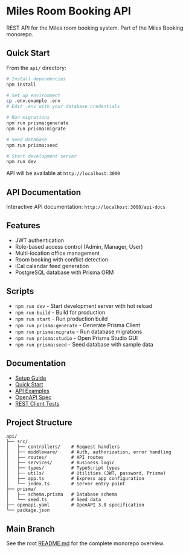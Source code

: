 # Miles Room Booking API

REST API for the Miles room booking system. Part of the Miles Booking monorepo.

## Quick Start

From the `api/` directory:

```bash
# Install dependencies
npm install

# Set up environment
cp .env.example .env
# Edit .env with your database credentials

# Run migrations
npm run prisma:generate
npm run prisma:migrate

# Seed database
npm run prisma:seed

# Start development server
npm run dev
```

API will be available at `http://localhost:3000`

## API Documentation

Interactive API documentation: `http://localhost:3000/api-docs`

## Features

- JWT authentication
- Role-based access control (Admin, Manager, User)
- Multi-location office management
- Room booking with conflict detection
- iCal calendar feed generation
- PostgreSQL database with Prisma ORM

## Scripts

- `npm run dev` - Start development server with hot reload
- `npm run build` - Build for production
- `npm run start` - Run production build
- `npm run prisma:generate` - Generate Prisma Client
- `npm run prisma:migrate` - Run database migrations
- `npm run prisma:studio` - Open Prisma Studio GUI
- `npm run prisma:seed` - Seed database with sample data

## Documentation

- [Setup Guide](./SETUP.md)
- [Quick Start](./QUICKSTART.md)
- [API Examples](./API_EXAMPLES.md)
- [OpenAPI Spec](./openapi.yaml)
- [REST Client Tests](./api.http)

## Project Structure

```
api/
├── src/
│   ├── controllers/    # Request handlers
│   ├── middleware/     # Auth, authorization, error handling
│   ├── routes/         # API routes
│   ├── services/       # Business logic
│   ├── types/          # TypeScript types
│   ├── utils/          # Utilities (JWT, password, Prisma)
│   ├── app.ts          # Express app configuration
│   └── index.ts        # Server entry point
├── prisma/
│   ├── schema.prisma   # Database schema
│   └── seed.ts         # Seed data
├── openapi.yaml        # OpenAPI 3.0 specification
└── package.json
```

## Main Branch

See the root [README.md](../README.md) for the complete monorepo overview.
